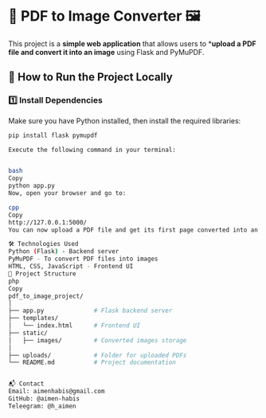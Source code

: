 # 📄 PDF to Image Converter 🖼️

This project is a **simple web application** that allows users to ***upload a PDF file and convert it into an image** using Flask and PyMuPDF.

## 🚀 How to Run the Project Locally

### 1️⃣ Install Dependencies
Make sure you have Python installed, then install the required libraries: 
 
```bash
pip install flask pymupdf

Execute the following command in your terminal:


bash 
Copy
python app.py
Now, open your browser and go to:

cpp
Copy
http://127.0.0.1:5000/
You can now upload a PDF file and get its first page converted into an image.

🛠️ Technologies Used 
Python (Flask) - Backend server
PyMuPDF - To convert PDF files into images
HTML, CSS, JavaScript - Frontend UI
📂 Project Structure 
php
Copy
pdf_to_image_project/
│
├── app.py              # Flask backend server
├── templates/
│   └── index.html      # Frontend UI
├── static/
│   ├── images/         # Converted images storage
│   
├── uploads/            # Folder for uploaded PDFs
└── README.md           # Project documentation


📬 Contact
Email: aimenhabis@gmail.com
GitHub: @aimen-habis
Teleegram: @h_aimen
